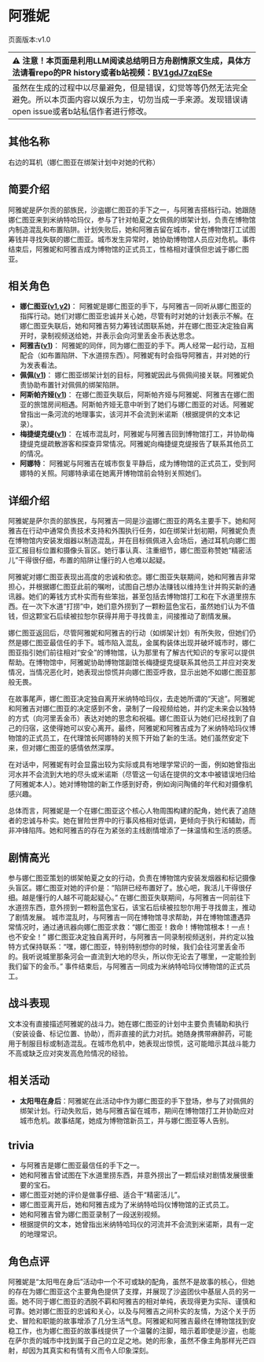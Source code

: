 # 阿雅妮
页面版本:v1.0
 

| :warning: 注意！本页面是利用LLM阅读总结明日方舟剧情原文生成，具体方法请看repo的PR history或者b站视频：[BV1gdJ7zqESe](https://www.bilibili.com/video/BV1gdJ7zqESe/)         |
|:----------------------------|
| 虽然在生成的过程中以尽量避免，但是错误，幻觉等等仍然无法完全避免。所以本页面内容以娱乐为主，切勿当成一手来源。发现错误请open issue或者b站私信作者进行修改。|



## 其他名称
右边的耳机（娜仁图亚在绑架计划中对她的代称）
## 简要介绍
阿雅妮是萨尔贡的部族民，沙盗娜仁图亚的手下之一，与阿雅吉搭档行动。她跟随娜仁图亚来到米纳特哈玛仪，参与了针对帕夏之女佩佩的绑架计划，负责在博物馆内制造混乱和布置陷阱。计划失败后，她和阿雅吉留在城市，曾在博物馆打工试图筹钱并寻找失联的娜仁图亚。城市发生异常时，她协助博物馆人员应对危机。事件结束后，阿雅妮和阿雅吉成为博物馆的正式员工，性格相对谨慎但忠诚于娜仁图亚。
## 相关角色
-   **娜仁图亚([v1](char_4138_narant.md),[v2](../char_v3/char_4138_narant.md))**： 阿雅妮是娜仁图亚的手下，与阿雅吉一同听从娜仁图亚的指挥行动。她们对娜仁图亚忠诚并关心她，尽管有时对她的计划表示不解。在娜仁图亚失联后，她和阿雅吉努力筹钱试图联系她，并在娜仁图亚决定独自离开时，录制视频送给她，并表示会向河里丢金币表达思念。
-   **阿雅吉([v1](extended_char_a_ya_ji.md))**： 阿雅妮的同伴，同为娜仁图亚的手下。两人经常一起行动，互相配合（如布置陷阱、下水道捞东西）。阿雅妮有时会指导阿雅吉，并对她的行为发表看法。
-   **佩佩([v1](char_4058_pepe.md))**： 娜仁图亚绑架计划的目标，阿雅妮因此与佩佩间接关联。阿雅妮负责协助布置针对佩佩的绑架陷阱。
-   **阿斯帕齐娅([v1](extended_char_a_si_pa_qi_ya.md))**： 在娜仁图亚失联后，阿斯帕齐娅与阿雅妮、阿雅吉在娜仁图亚的旅馆房间相遇。阿斯帕齐娅无意中听到了她们与娜仁图亚的对话。阿雅妮曾指出一条河流的地理事实，该河并不会流到米诺斯（根据提供的文本记录）。
-   **梅捷缇克缇([v1](extended_char_mei_jie_ti_ke_ti.md))**： 在城市混乱时，阿雅妮与阿雅吉回到博物馆打工，并协助梅捷缇克缇疏散游客和探查异常情况。阿雅妮向梅捷缇克缇报告了联系其他员工的情况。
-   **阿娜特**： 阿雅妮与阿雅吉在城市恢复平静后，成为博物馆的正式员工，受到阿娜特的关照。阿娜特承诺在她离开博物馆前会特别关照她们。
## 详细介绍
阿雅妮是萨尔贡的部族民，与阿雅吉一同是沙盗娜仁图亚的两名主要手下。她和阿雅吉在行动中通常负责技术支持和外围执行任务，如在绑架计划初期，阿雅妮负责在博物馆内安装发烟器以制造混乱，并在目标佩佩进入会场后，通过耳机向娜仁图亚汇报目标位置和摄像头盲区。她行事认真、注重细节，娜仁图亚称赞她“精密活儿”干得很仔细，布置的陷阱让懂行的人也难以起疑。

阿雅妮对娜仁图亚表现出高度的忠诚和依恋。娜仁图亚失联期间，她和阿雅吉非常担心，并根据娜仁图亚此前的嘱咐，试图自己想办法赚钱以维持生计并购买新的通讯器。她们的筹钱方式朴实而有些笨拙，甚至包括去博物馆打工和在下水道里捞东西。在一次下水道“打捞”中，她们意外捞到了一颗粉蓝色宝石，虽然她们认为不值钱，但这颗宝石后续被拉恕尔获得并用于寻找兽主，间接推动了剧情发展。

娜仁图亚返回后，尽管阿雅妮和阿雅吉的行动（如绑架计划）有所失败，但她们仍然是娜仁图亚最信任的手下。城市陷入混乱，金属构装体出现并破坏城市时，娜仁图亚指引她们前往相对“安全”的博物馆，认为那里有了解古代知识的专家可以提供帮助。在博物馆中，阿雅妮协助博物馆副馆长梅捷缇克缇联系其他员工并应对突发情况，当情况恶化时，她表现出惊慌并向娜仁图亚呼救，显示出她不如娜仁图亚那般无畏。

在故事尾声，娜仁图亚决定独自离开米纳特哈玛仪，去走她所谓的“天途”。阿雅妮和阿雅吉对娜仁图亚的决定感到不舍，录制了一段视频给她，并约定未来会以独特的方式（向河里丢金币）表达对她的思念和祝福。娜仁图亚认为她们已经找到了自己的归宿，这使得她可以安心离开。最终，阿雅妮和阿雅吉成为了米纳特哈玛仪博物馆的正式员工，在代理馆长阿娜特的关照下开始了新的生活。她们虽然安定下来，但对娜仁图亚的感情依然深厚。

在对话中，阿雅妮有时会显露出较为实际或具有地理学常识的一面，例如她曾指出河水并不会流到大地的尽头或米诺斯（尽管这一句话在提供的文本中被错误地归给了阿雅妮本人）。她对博物馆的新工作感到好奇，例如询问陶俑的年代和对摄像机感兴趣。

总体而言，阿雅妮是一个在娜仁图亚这个核心人物周围构建的配角，她代表了追随者的忠诚与朴实。她在冒险世界中的行事风格相对低调，更倾向于执行和辅助，而非冲锋陷阵。她和阿雅吉的存在为紧张的主线剧情增添了一抹温情和生活的质感。
## 剧情高光
参与娜仁图亚策划的绑架帕夏之女的行动，负责在博物馆内安装发烟器和标记摄像头盲区。娜仁图亚对她的评价是：“陷阱已经布置好了。放心吧，我活儿干得很仔细。越是懂行的人越不可能起疑心。”
在娜仁图亚失联期间，与阿雅吉一同前往下水道捞东西，意外捞到一颗粉蓝色宝石，该宝石后续被拉恕尔用于寻找兽主，推动了剧情发展。
城市混乱时，与阿雅吉一同在博物馆寻求帮助，并在博物馆遭遇异常情况时，通过通讯器向娜仁图亚求救：“娜仁图亚！救命！博物馆根本！一点！也不安全！”
娜仁图亚决定独自离开时，与阿雅吉一同录制视频送别，并约定以独特方式保持联系：“嘿，娜仁图亚，特别特别想你的时候，我们会往河里丢金币的。我听说城里那条河会一直流到大地的尽头，所以你无论去了哪里，一定能捡到我们留下的金币。”
事件结束后，与阿雅吉一同成为米纳特哈玛仪博物馆的正式员工。
## 战斗表现
文本没有直接描述阿雅妮的战斗力。她在娜仁图亚的计划中主要负责辅助和执行（安装设备、标记位置、协助），而非直接的武力对抗。她随身携带麻醉药，可能用于制服目标或制造混乱。在城市危机中，她表现出惊慌，这可能暗示其战斗能力不高或缺乏应对突发高危险情况的经验。
## 相关活动
-   **太阳甩在身后**：阿雅妮在此活动中作为娜仁图亚的手下登场，参与了对佩佩的绑架计划。行动失败后，她与阿雅吉留在城市，期间在博物馆打工并协助应对城市危机。故事结尾，她成为博物馆新员工，并与娜仁图亚等人告别。
## trivia
*   与阿雅吉是娜仁图亚最信任的手下之一。
*   她和阿雅吉曾试图在下水道里捞东西，并意外捞出了一颗后续对剧情发展很重要的宝石。
*   娜仁图亚对她的评价是做事仔细、适合干“精密活儿”。
*   娜仁图亚离开后，她和阿雅吉成为了米纳特哈玛仪博物馆的正式员工。
*   她和阿雅吉曾为娜仁图亚录制了一段送别视频。
*   根据提供的文本，她曾指出米纳特哈玛仪的河流并不会流到米诺斯，具有一定的地理常识。
## 角色点评
阿雅妮是“太阳甩在身后”活动中一个不可或缺的配角，虽然不是故事的核心，但她的存在为娜仁图亚这个主要角色提供了支撑，并展现了沙盗团伙中基层人员的另一面。她不同于娜仁图亚的洒脱不羁和阿雅吉的相对单纯，表现得更为实际、谨慎和可靠。她对娜仁图亚的忠诚和关心，以及与阿雅吉之间朴实的友情，为这个关于历史、冒险和职能的故事增添了几分生活气息。阿雅妮和阿雅吉最终在博物馆找到安稳工作，也为娜仁图亚的故事线提供了一个温馨的注脚，暗示着即使是沙盗，也能在萨尔贡的城市中找到属于自己的立足之地。她的形象，虽然不像主角那样光芒四射，却因为其真实和有情有义而令人印象深刻。